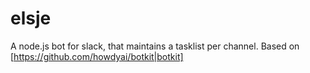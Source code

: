 # elsje
A node.js bot for slack, that maintains a tasklist per channel. Based on [https://github.com/howdyai/botkit|botkit]
